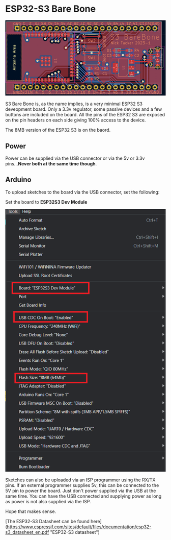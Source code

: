 # ESP32-S3 Bare Bone

![Arduino Tools](/KiCad/s3Barebone-brd.PNG)

S3 Bare Bone is, as the name implies, is a very minimal ESP32 S3 deveopment board.  Only a 3.3v regulator, some passive devices and a few buttons are included on the board.
All the pins of the ESP32 S3 are exposed on the pin headers on each side giving 100% access to the device.

The 8MB version of the ESP32 S3 is on the baord.

## Power
Power can be supplied via the USB connector or via the 5v or 3.3v pins...**Never both at the same time though**.

## Arduino
To upload sketches to the board via the USB connector, set the following:

Set the board to **ESP32S3 Dev Module**

![Arduino Tools](/images/arduino_board.PNG)

Sketches can also be uploaded via an ISP programmer using the RX/TX pins.  If an external programmer supplies 5v, this can be connected to the 5V pin to power the board.  Just don't power supplied via the USB at the same time.
You can have the USB connected and supplying power as long as power is not also supplied via the ISP.

Hope that makes sense.

[The ESP32-S3 Datasheet can be found here] (https://www.espressif.com/sites/default/files/documentation/esp32-s3_datasheet_en.pdf "ESP32-S3 datasheet")



